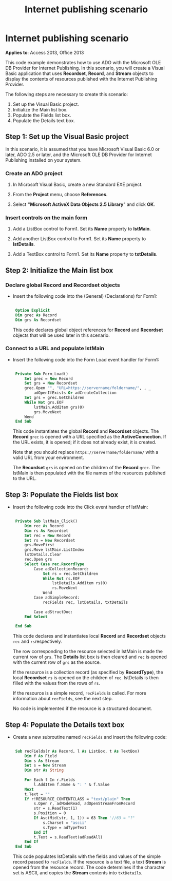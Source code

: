 ﻿---
title: Internet publishing scenario
TOCTitle: Internet publishing scenario
ms:assetid: 25a3fa8b-86ec-9e72-5e62-bf0d849479b7
ms:mtpsurl: https://msdn.microsoft.com/library/JJ249024(v=office.15)
ms:contentKeyID: 48543790
ms.date: 09/18/2015
mtps_version: v=office.15
---

# Internet publishing scenario

**Applies to**: Access 2013, Office 2013

This code example demonstrates how to use ADO with the Microsoft OLE DB Provider for Internet Publishing. In this scenario, you will create a Visual Basic application that uses **Recordset**, **Record**, and **Stream** objects to display the contents of resources published with the Internet Publishing Provider.

The following steps are necessary to create this scenario: 

1. Set up the Visual Basic project.
2. Initialize the Main list box.
3. Populate the Fields list box.
4. Populate the Details text box.

## Step 1: Set up the Visual Basic project

In this scenario, it is assumed that you have Microsoft Visual Basic 6.0 or later, ADO 2.5 or later, and the Microsoft OLE DB Provider for Internet Publishing installed on your system.

### Create an ADO project

1.  In Microsoft Visual Basic, create a new Standard EXE project.

2.  From the **Project** menu, choose **References**.

3.  Select **"Microsoft ActiveX Data Objects 2.5 Library**" and click **OK**.

### Insert controls on the main form

1.  Add a ListBox control to Form1. Set its **Name** property to **lstMain**.

2.  Add another ListBox control to Form1. Set its **Name** property to **lstDetails**.

3.  Add a TextBox control to Form1. Set its **Name** property to **txtDetails**.

## Step 2: Initialize the Main list box

### Declare global Record and Recordset objects

- Insert the following code into the (General) (Declarations) for Form1:
    
   ```vb 
     
    Option Explicit 
    Dim grec As Record 
    Dim grs As Recordset 
   ```
    
   This code declares global object references for **Record** and **Recordset** objects that will be used later in this scenario.

### Connect to a URL and populate lstMain

- Insert the following code into the Form Load event handler for Form1:
    
   ```vb 
     
    Private Sub Form_Load() 
        Set grec = New Record 
        Set grs = New Recordset 
        grec.Open "", "URL=https://servername/foldername/", , _ 
            adOpenIfExists Or adCreateCollection 
        Set grs = grec.GetChildren 
        While Not grs.EOF 
            lstMain.AddItem grs(0) 
            grs.MoveNext 
        Wend 
    End Sub 
   ```
    
   This code instantiates the global **Record** and **Recordset** objects. The **Record** `grec` is opened with a URL specified as the **ActiveConnection**. If the URL exists, it is opened; if it does not already exist, it is created. 
   
   Note that you should replace `https://servername/foldername/` with a valid URL from your environment. 
   
   The **Recordset** `grs` is opened on the children of the **Record** `grec`. The lstMain is then populated with the file names of the resources published to the URL.

## Step 3: Populate the Fields list box

- Insert the following code into the Click event handler of lstMain:

   ```vb 
    
    Private Sub lstMain_Click() 
        Dim rec As Record 
        Dim rs As Recordset 
        Set rec = New Record 
        Set rs = New Recordset 
        grs.MoveFirst 
        grs.Move lstMain.ListIndex 
        lstDetails.Clear 
        rec.Open grs 
        Select Case rec.RecordType 
            Case adCollectionRecord: 
                Set rs = rec.GetChildren 
                While Not rs.EOF 
                    lstDetails.AddItem rs(0) 
                    rs.MoveNext 
                Wend 
            Case adSimpleRecord: 
                recFields rec, lstDetails, txtDetails 
                
            Case adStructDoc: 
        End Select 
        
    End Sub 
   ```

   This code declares and instantiates local **Record** and **Recordset** objects `rec` and `rs`respectively.

   The row corresponding to the resource selected in lstMain is made the current row of `grs`. The **Details** list box is then cleared and `rec` is opened with the current row of `grs` as the source.

   If the resource is a collection record (as specified by **RecordType**), the local **Recordset** `rs` is opened on the children of `rec`. lstDetails is then filled with the values from the rows of `rs`.

   If the resource is a simple record, `recFields` is called. For more information about `recFields`, see the next step.

   No code is implemented if the resource is a structured document.

## Step 4: Populate the Details text box

- Create a new subroutine named `recFields` and insert the following code:

   ```vb 
    
    Sub recFields(r As Record, l As ListBox, t As TextBox) 
        Dim f As Field 
        Dim s As Stream 
        Set s = New Stream 
        Dim str As String 
        
        For Each f In r.Fields 
            l.AddItem f.Name & ": " & f.Value 
        Next 
        t.Text = "" 
        If r!RESOURCE_CONTENTCLASS = "text/plain" Then 
            s.Open r, adModeRead, adOpenStreamFromRecord 
            str = s.ReadText(1) 
            s.Position = 0 
            If Asc(Mid(str, 1, 1)) = 63 Then '//63 = "?" 
                s.Charset = "ascii" 
                s.Type = adTypeText 
            End If 
            t.Text = s.ReadText(adReadAll) 
        End If 
    End Sub 
   ```

   This code populates lstDetails with the fields and values of the simple record passed to `recFields`. If the resource is a text file, a text **Stream** is opened from the resource record. The code determines if the character set is ASCII, and copies the **Stream** contents into `txtDetails`.

